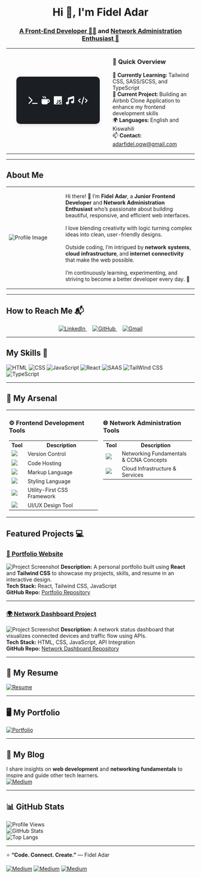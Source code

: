 <h1 align="center">Hi 👋, I'm Fidel Adar</h1>
<h3 align="center">
  <a href="http://github.com/ad4rtech" target="_blank">A Front-End Developer 🧑‍💻</a> 
  and 
  <a href="www.linkedin.com/in/fidel-adar" target="_blank">Network Administration Enthusiast 🚠</a>
</h3>


<table align="center">
<tr>
  <td width="55%" align="center">
    <img src="Linkedin-banner.jpg" alt="Banner Image" width="85%" style="border-radius: 10px; box-shadow: 0 4px 10px rgba(0,0,0,0.1);" />
  </td>
  <td width="45%" align="left" valign="middle">

### 🌟 Quick Overview

🌱 **Currently Learning:** Tailwind CSS, SASS/SCSS, and TypeScript  
🔭 **Current Project:** Building an Airbnb Clone Application to enhance my frontend development skills  
🌍 **Languages:** English and Kiswahili  
📫 **Contact:** [adarfidel.ogw@gmail.com](mailto:adarfidel.ogw@gmail.com)

  </td>
</tr>
</table>


---

## About Me

<table>
<tr>
<td width="30%">
  
![Profile Image](https://avatars.githubusercontent.com/u/00000000?v=4)

</td>
<td width="70%">
<p>
  Hi there! 👋 I’m <strong>Fidel Adar</strong>, a <strong>Junior Frontend Developer</strong> and 
  <strong>Network Administration Enthusiast</strong> who’s passionate about building beautiful, responsive, 
  and efficient web interfaces.
  <br><br>
  I love blending creativity with logic turning complex ideas into clean, user-friendly designs.
  <br><br>
  Outside coding, I’m intrigued by <strong>network systems</strong>, <strong>cloud infrastructure</strong>, 
  and <strong>internet connectivity</strong> that make the web possible.
  <br><br>
  I’m continuously learning, experimenting, and striving to become a better developer every day. 🚀
</p>



</td>
</tr>
</table>

---

## How to Reach Me 📬

<p align="center">
  <a href="https://www.linkedin.com/in/fidel-adar" target="_blank" style="margin-right: 15px;">
    <img src="https://img.shields.io/badge/LinkedIn-Fidel_Adar-blue?style=flat-square&logo=linkedin" alt="LinkedIn" />
  </a>
  <a href="https://github.com/ad4rtech" target="_blank" style="margin-right: 15px;">
    <img src="https://img.shields.io/badge/GitHub-ad4rtech-black?style=flat-square&logo=github" alt="GitHub" />
  </a>
  <a href="mailto:fideladar.ogw@gmail.com">
    <img src="https://img.shields.io/badge/Gmail-fideladar%40gmail.com-red?style=flat-square&logo=gmail&logoColor=white" alt="Gmail" />
  </a>
</p>


---

## My Skills 🧠

![HTML](https://img.shields.io/badge/-HTML-E34F26?style=flat-square&logo=html5&logoColor=white)
![CSS](https://img.shields.io/badge/-CSS-1572B6?style=flat-square&logo=css3&logoColor=white)
![JavaScript](https://img.shields.io/badge/-JavaScript-F7DF1E?style=flat-square&logo=javascript&logoColor=black)
![React](https://img.shields.io/badge/-React-61DAFB?style=flat-square&logo=react&logoColor=black)
![SAAS](https://img.shields.io/badge/Sass-CC6699?style=for-the-badge&logo=sass&logoColor=white)
![TailWInd CSS](https://img.shields.io/badge/Tailwind_CSS-38B2AC?style=for-the-badge&logo=tailwind-css&logoColor=white)
![TypeScript](https://img.shields.io/badge/TypeScript-007ACC?style=for-the-badge&logo=typescript&logoColor=white)

---

## 🧰 My Arsenal

<table>
  <tr>
    <td valign="top" width="50%">
      <h3>⚙️ Frontend Development Tools</h3>
      <table>
        <tr>
          <th>Tool</th>
          <th>Description</th>
        </tr>
        <tr>
          <td><img src="https://img.shields.io/badge/Git-F05032?style=flat-square&logo=git&logoColor=white"/></td>
          <td>Version Control</td>
        </tr>
        <tr>
          <td><img src="https://img.shields.io/badge/GitHub-181717?style=flat-square&logo=github&logoColor=white"/></td>
          <td>Code Hosting</td>
        </tr>
        <tr>
          <td><img src="https://img.shields.io/badge/HTML-E34F26?style=flat-square&logo=html5&logoColor=white"/></td>
          <td>Markup Language</td>
        </tr>
        <tr>
          <td><img src="https://img.shields.io/badge/CSS-1572B6?style=flat-square&logo=css3&logoColor=white"/></td>
          <td>Styling Language</td>
        </tr>
        <tr>
          <td><img src="https://img.shields.io/badge/Tailwind-38B2AC?style=flat-square&logo=tailwind-css&logoColor=white"/></td>
          <td>Utility-First CSS Framework</td>
        </tr>
        <tr>
          <td><img src="https://img.shields.io/badge/Figma-F24E1E?style=flat-square&logo=figma&logoColor=white"/></td>
          <td>UI/UX Design Tool</td>
        </tr>
      </table>
    </td>

  <td valign="top" width="50%">
      <h3>🌐 Network Administration Tools</h3>
      <table>
        <tr>
          <th>Tool</th>
          <th>Description</th>
        </tr>
        <tr>
          <td><img src="https://img.shields.io/badge/Cisco_Networking-1BA0D7?style=flat-square&logo=cisco&logoColor=white"/></td>
          <td>Networking Fundamentals & CCNA Concepts</td>
        </tr>
        <tr>
          <td><img src="https://img.shields.io/badge/Google_Cloud-4285F4?style=flat-square&logo=google-cloud&logoColor=white"/></td>
          <td>Cloud Infrastructure & Services</td>
        </tr>
      </table>
    </td>
  </tr>
</table>




## Featured Projects 💻

### [📱 Portfolio Website](https://github.com/ad4rtech/portfolio)
![Project Screenshot](https://images.unsplash.com/photo-1605902711622-cfb43c4437b5?auto=format&fit=crop&w=1000&q=80)
**Description:** A personal portfolio built using **React** and **Tailwind CSS** to showcase my projects, skills, and resume in an interactive design.  
**Tech Stack:** React, Tailwind CSS, JavaScript  
**GitHub Repo:** [Portfolio Repository](https://github.com/ad4rtech/portfolio)

---

### [🌍 Network Dashboard Project](https://github.com/ad4rtech/network-dashboard)
![Project Screenshot](https://images.unsplash.com/photo-1519389950473-47ba0277781c?auto=format&fit=crop&w=1000&q=80)
**Description:** A network status dashboard that visualizes connected devices and traffic flow using APIs.  
**Tech Stack:** HTML, CSS, JavaScript, API Integration  
**GitHub Repo:** [Network Dashboard Repository](https://github.com/ad4rtech/network-dashboard)

---

## 📄 My Resume

[![Resume](https://img.shields.io/badge/View_My_Resume-PDF-blue?style=for-the-badge&logo=adobeacrobatreader)](https://drive.google.com/file/d/your-resume-link)

---

## 🖥️ My Portfolio

[![Portfolio](https://img.shields.io/badge/Visit-My_Portfolio-0A66C2?style=for-the-badge&logo=react)](https://ad4rtech.github.io/)

---

## 📝 My Blog

I share insights on **web development** and **networking fundamentals** to inspire and guide other tech learners.  
[![Medium](https://img.shields.io/badge/Read_on_Medium-12100E?style=flat-square&logo=medium&logoColor=white)](https://medium.com/@fideladar)

---

## 📊 GitHub Stats

![Profile Views](https://komarev.com/ghpvc/?username=ad4rtech&color=blue)  
![GitHub Stats](https://github-readme-stats.vercel.app/api?username=ad4rtech&show_icons=true&theme=radical)  
![Top Langs](https://github-readme-stats.vercel.app/api/top-langs/?username=ad4rtech&layout=compact&theme=radical)

---

⭐ **“Code. Connect. Create.”** — Fidel Adar

[![Medium](https://img.shields.io/badge/Medium-00AB6C?style=for-the-badge&logo=medium&logoColor=white)](https://medium.com/@adarfidel.ogw)
[![Medium](https://img.shields.io/badge/Medium-FFFFFF?style=for-the-badge&logo=medium&logoColor=black)](https://medium.com/@adarfidel.ogw)
[![Medium](https://img.shields.io/badge/Read_on_Medium-12100E?style=for-the-badge&logo=medium&logoColor=white)](https://medium.com/@adarfidel.ogw)

